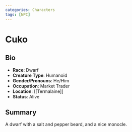 ```yaml
---
categories: Characters
tags: [NPC]
---
```

# Cuko
## Bio
- **Race**: Dwarf
- **Creature Type**: Humanoid
- **Gender/Pronouns**:  He/Him
- **Occupation**: Market Trader
- **Location**: [[Termalaine]]
- **Status**: Alive

## Summary
A dwarf with a salt and pepper beard, and a nice monocle.